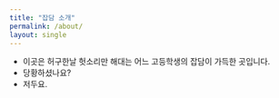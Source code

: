 ```yaml
---
title: "잡담 소개" 
permalink: /about/
layout: single
---
```


- 이곳은 허구한날 헛소리만 해대는 어느 고등학생의 잡담이 가득한 곳입니다.
- 당황하셨나요?
- 저두요.
